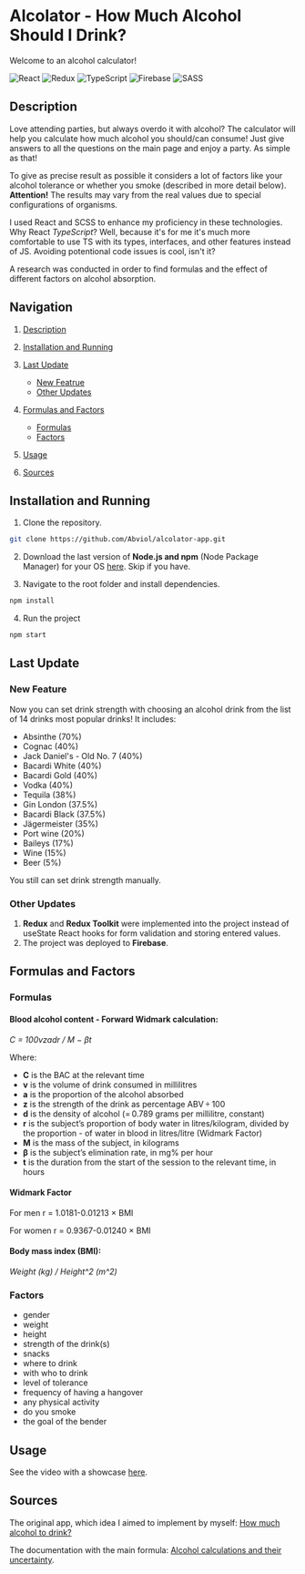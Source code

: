 # Alcolator - How Much Alcohol Should I Drink?


Welcome to an alcohol calculator!

![React](https://img.shields.io/badge/react-%2320232a.svg?style=for-the-badge&logo=react&logoColor=%2361DAFB) ![Redux](https://img.shields.io/badge/redux-%23593d88.svg?style=for-the-badge&logo=redux&logoColor=white) ![TypeScript](https://img.shields.io/badge/typescript-%23007ACC.svg?style=for-the-badge&logo=typescript&logoColor=white) ![Firebase](https://img.shields.io/badge/firebase-%23039BE5.svg?style=for-the-badge&logo=firebase) ![SASS](https://img.shields.io/badge/SASS-hotpink.svg?style=for-the-badge&logo=SASS&logoColor=white)<space>

## Description

Love attending parties, but always overdo it with alcohol? The calculator will help you calculate how much alcohol you should/can consume! Just give answers to all the questions on the main page and enjoy a party. As simple as that!

To give as precise result as possible it considers a lot of factors like your alcohol tolerance or whether you smoke (described in more detail below). **Attention!** The results may vary from the real values due to special configurations of organisms.

I used React and SCSS to enhance my proficiency in these technologies. Why React *TypeScript*? Well, because it's for me it's much more comfortable to use TS with its types, interfaces, and other features instead of JS. Avoiding potentional code issues is cool, isn't it?

A research was conducted in order to find formulas and the effect of different factors on alcohol absorption. 


## Navigation
1. [Description](#description)
1. [Installation and Running](#installation-and-running)
1. [Last Update](#last-update)
    - [New Featrue](#new-feature)
    - [Other Updates](#other-updates)
1. [Formulas and Factors](#formulas-and-factors)
    - [Formulas](#formulas)
    - [Factors](#factors)

1. [Usage](#usage)
1. [Sources](#sources)



## Installation and Running

1. Clone the repository.

```bash
git clone https://github.com/Abviol/alcolator-app.git
```

2. Download the last version of **Node.js and npm** (Node Package Manager) for your OS [here](https://nodejs.org/en). Skip if you have.

3. Navigate to the root folder and install dependencies.

```bash
npm install
```

4. Run the project
```bash
npm start
```

## Last Update
 
### New Feature

Now you can set drink strength with choosing an alcohol drink from the list of 14 drinks most popular drinks! It includes:
- Absinthe (70%)
- Cognac (40%)
- Jack Daniel's - Old No. 7 (40%)
- Bacardi White (40%)
- Bacardi Gold (40%)
- Vodka (40%)
- Tequila (38%)
- Gin London (37.5%)
- Bacardi Black (37.5%)
- Jägermeister (35%)
- Port wine (20%)
- Baileys (17%)
- Wine (15%)
- Beer (5%)

You still can set drink strength manually.

### Other Updates

1. **Redux** and **Redux Toolkit** were implemented into the project instead of useState React hooks for form validation and storing entered values.
2. The project was deployed to **Firebase**.

## Formulas and Factors

### Formulas

#### Blood alcohol content - Forward Widmark calculation:

_C = 100vzadr / M − βt_

Where:
- **C** is the BAC at the relevant time
- **v** is the volume of drink consumed in millilitres
- **a** is the proportion of the alcohol absorbed
- **z** is the strength of the drink as percentage ABV ÷ 100
- **d** is the density of alcohol (= 0.789 grams per millilitre, constant)
- **r** is the subject’s proportion of body water in litres/kilogram, divided by the proportion - of water in blood in litres/litre (Widmark Factor)
- **M** is the mass of the subject, in kilograms
- **β** is the subject’s elimination rate, in mg% per hour
- **t** is the duration from the start of the session to the relevant time, in hours

#### Widmark Factor

For men r = 1.0181-0.01213 × BMI

For women r = 0.9367-0.01240 × BMI

#### Body mass index (BMI):

_Weight (kg) / Height^2 (m^2)_


### Factors

- gender
- weight
- height
- strength of the drink(s)
- snacks
- where to drink
- with who to drink
- level of tolerance
- frequency of having a hangover
- any physical activity
- do you smoke
- the goal of the bender

## Usage

See the video with a showcase [here](https://youtu.be/k3PjvrT9f-I).


## Sources

The original app, which idea I aimed to implement by myself: [How much alcohol to drink?](https://play.google.com/store/apps/details?id=com.xzcompany.alcometr&pli=1)

The documentation with the main formula: [Alcohol calculations and their uncertainty](https://www.ncbi.nlm.nih.gov/pmc/articles/PMC4361698/).
